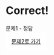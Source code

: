 # Correct!
문제1 - 정답

<p><a href="https://github.com/Seoha101109/test/blob/main/Question2.md" title="문제2" target="_blank" style="background: #ffffff; color: #000000; border: 15px solid #ffffff;" class="ui_v5-button-component ui_v5-button-small ui_v5-button-primary" rel="noreferrer noopener"> 문제2로 가기 </a></p>
